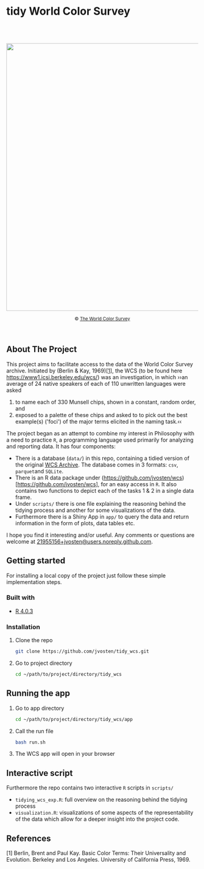 <!-- README.md for WCS git repo -->

# tidy World Color Survey

<!-- PROJECT LOGO -->
<br>
<br>
<p align="center">
<img src="https://www1.icsi.berkeley.edu/wcs/images/jrus-20100531/wcs-chart-4x.png" width="700">  
<p align="center"><small> &#169 <a href="https://www1.icsi.berkeley.edu/wcs/">The World Color Survey</a> </small></center></p>
</p>
<br>
<!-- ABOUT THE PROJECT -->

## About The Project

This project aims to facilitate access to the data of the World Color Survey archive. Initiated by (Berlin & Kay, 1969)<a href="#references">[1]</a>, the WCS (to be found here https://www1.icsi.berkeley.edu/wcs/) was an investigation, in which ››an average of 24 native speakers of each of 110 unwritten languages were asked 
1. to name each of 330 Munsell chips, shown in a constant, random order, and 
2. exposed to a palette of these chips and asked to to pick out the best example(s) ('foci') of the major terms elicited in the naming task.‹‹

The project began as an attempt to combine my interest in Philosophy with a need to practice `R`, a programming language used primarily for analyzing and reporting data. It has four components:
- There is a database (`data/`) in this repo, containing a tidied version of the original [WCS Archive](https://www1.icsi.berkeley.edu/wcs/data.html). The database comes in 3 formats: `csv`, `parquet`and `SQLite`.
- There is an R data package under (https://github.com/jvosten/wcs)[https://github.com/jvosten/wcs], for an easy access in `R`. It also contains two functions to depict each of the tasks 1 & 2 in a single data frame.
- Under `scripts/` there is one file explaining the reasoning behind the tidying process and another for some visualizations of the data.
- Furthermore there is a Shiny App in `app/` to query the data and return information in the form of plots, data tables etc.

I hope you find it interesting and/or useful. Any comments or questions are welcome at <21955156+jvosten@users.noreply.github.com>.

## Getting started

For installing a local copy of the project just follow these simple implementation steps.

### Built with

* [R 4.0.3](https://www.r-project.org/)

### Installation 

1. Clone the repo
   ```sh
   git clone https://github.com/jvosten/tidy_wcs.git
   ```
2. Go to project directory
   ```sh
   cd ~/path/to/project/directory/tidy_wcs
   ```   

## Running the app

1. Go to app directory
   ```sh
   cd ~/path/to/project/directory/tidy_wcs/app
   ```   
2. Call the run file
   ```sh
   bash run.sh
   ```   
3. The WCS app will open in your browser

## Interactive script

Furthermore the repo contains two interactive `R` scripts in `scripts/`
- `tidying_wcs_exp.R`: full overview on the reasoning behind the tidying process
- `visualization.R`: visualizations of some aspects of the representability of the data
 which allow for a deeper insight into the project code.

<!-- ## Usage

Use this space to show useful examples of how a project can be used. Additional screenshots, code examples and demos work well in this space. You may also link to more resources.

_For more examples, please refer to the [Documentation](https://example.com)_  -->

## References

 \[1\] Berlin, Brent and Paul Kay. Basic Color Terms: Their Universality and Evolution. Berkeley and Los Angeles. University of California Press, 1969. 

